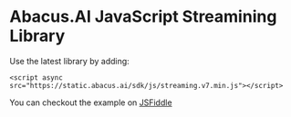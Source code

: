 # Abacus.AI JavaScript Streamining Library

Use the latest library by adding:

`<script async src="https://static.abacus.ai/sdk/js/streaming.v7.min.js"></script>`

You can checkout the example on [JSFiddle](https://jsfiddle.net/gh/get/library/pure/abacusai/streaming-javascript/tree/main/example)
